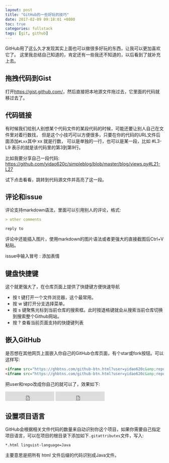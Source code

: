 ```yaml
---
layout: post
title: "GitHub的一些好玩的技巧"
date: 2017-02-09 09:18:01 +0800
toc: true
categories: fullstack
tags: [git, github]
---
```

GitHub用了这么久才发现其实上面也可以做很多好玩的东西，让我可以更加喜欢它了。
这里我总结自己知道的，肯定还有一些我还不知道的，以后看到了就补充上去。<!--more-->

## 拖拽代码到Gist
打开<https://gist.github.com/>，然后直接把本地源文件拖过去，它里面的代码就移过去了。

## 代码链接

有时候我们给别人别想某个代码文件的某段代码的时候，可能还要让别人自己在文件里对着行数找，
但是这个小技巧可以方便很多，只要在你的代码的URL文件后面添加`#Lxx`其中 xx 就是行数，
可以是单独的一行，也可以是某一段，比如 #L3-L9 表示的就是该代码里的第3到第9行。

比如我要分享自己一段代码: <https://github.com/yidao620c/simpleblog/blob/master/blog/views.py#L21-L27>

试下点击看看，跳转到代码源文件并高亮了这一段。

## 评论和issue
评论支持markdown语法，里面可以引用别人的评论，格式:
``` md
> other comments

reply to
```

评论中还能插入图片，使用markdown的图片语法或者更强大的直接截图后Ctrl+V粘贴。

issue中输入冒号 : 添加表情

## 键盘快捷键
这个就更强大了，在仓库页面上提供了快捷键方便快速导航

* 按 t 键打开一个文件浏览器，这个最常用。
* 按 w 键打开分支选择菜单。
* 按 s 键聚焦光标到当前仓库的搜索框。此时按退格键就会从搜索当前仓库切换到搜索整个Github网站。
* 按 ? 查看当前页面支持的快捷键列表

## 嵌入GitHub
是否想在其他网页上面嵌入你自己的GitHub仓库页面，有个star或fork按钮。可以这样写:
``` html
<iframe src="https://ghbtns.com/github-btn.html?user=yidao620c&amp;repo=python3-cookbook&amp;type=watch&amp;count=true&amp;size=large" allowtransparency="true" frameborder="0" scrolling="0" width="156px" height="30px"></iframe>
<iframe src="https://ghbtns.com/github-btn.html?user=yidao620c&amp;repo=python3-cookbook&amp;type=fork&amp;count=true&amp;size=large" allowtransparency="true" frameborder="0" scrolling="0" width="156px" height="30px"></iframe>
```
把user和repo改成你自己的就可以了，效果如下:

<iframe src="https://ghbtns.com/github-btn.html?user=yidao620c&amp;repo=python3-cookbook&amp;type=watch&amp;count=true&amp;size=large" allowtransparency="true" frameborder="0" scrolling="0" width="156px" height="30px"></iframe>
<iframe src="https://ghbtns.com/github-btn.html?user=yidao620c&amp;repo=python3-cookbook&amp;type=fork&amp;count=true&amp;size=large" allowtransparency="true" frameborder="0" scrolling="0" width="156px" height="30px"></iframe>

## 设置项目语言
GitHub会根据相关文件代码的数量来自动识别你这个项目，如果你需要自己指定项目语言，可以在项目的根目录下添加如下`.gitattributes`文件，写入:
```
*.html linguist-language=Java
```
主要意思是把所有 html 文件后缀的代码识别成Java文件。

